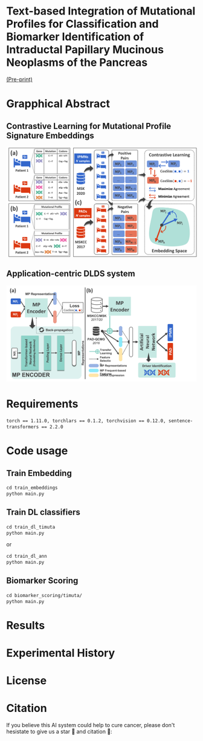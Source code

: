 # Text-based Integration of Mutational Profiles for Classification and Biomarker Identification of Intraductal Papillary Mucinous Neoplasms of the Pancreas
[(Pre-print)](https://arxiv.org/pdf/2202.10919.pdf)

# Grapphical Abstract
## Contrastive Learning for Mutational Profile Signature Embeddings
![plot](./graphical_abstract/ga_1.png)
## Application-centric DLDS system
![plot](./graphical_abstract/ga_2.jpg)

# Requirements
```
torch == 1.11.0, torchlars == 0.1.2, torchvision == 0.12.0, sentence-transformers == 2.2.0

```
# Code usage
## Train Embedding
```
cd train_embeddings
python main.py
```
## Train DL classifiers
```
cd train_dl_timuta
python main.py
```
or
```
cd train_dl_ann
python main.py
```
## Biomarker Scoring
```
cd biomarker_scoring/timuta/
python main.py

```

# Results

# Experimental History

# License

# Citation
If you believe this AI system could help to cure cancer, please don't hesistate to give us a star :dizzy: and citation :pushpin::
